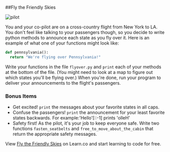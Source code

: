 

##Fly the Friendly Skies

![pilot](https://s3.amazonaws.com/after-school-assets/pilot.jpg)

You and your co-pilot are on a cross-country flight from New York to LA. You don't feel like talking to your passengers though, so you decide to write python methods to announce each state as you fly over it. Here is an example of what one of your functions might look like:

```python
def pennsylvania():
  return "We're flying over Pennsylvania!"
```

Write your functions in the file `flyover.py` and `print` each of your methods at the bottom of the file. (You might need to look at a map to figure out which states you'll be flying over.) When you're done, run your program to deliver your announcements to the flight's passengers.

### Bonus Items
* Get excited! `print` the messages about your favorite states in all caps.
* Confuse the passengers! `print` the announcement for your least favorite states backwards.
  For example:'Hello'[::-1]
  prints 'olleH'
* Safety first! As the pilot, it's your job to keep everyone safe. Write two functions `fasten_seatbelts` and `free_to_move_about_the_cabin` that return the appropriate safety messages.

<p data-visibility='hidden'>View <a href='https://learn.co/lessons/cssi-4.8-functions-flyover-lab' title='Fly the Friendly Skies'>Fly the Friendly Skies</a> on Learn.co and start learning to code for free.</p>
